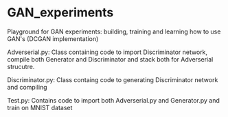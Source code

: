 # GAN_experiments
Playground for GAN experiments: building, training and learning how to use GAN's (DCGAN implementation)

Adverserial.py:
Class containing code to import Discriminator network, compile both Generator and Discriminator and stack both for Adverserial strucutre.

Discriminator.py:
Class containg code to generating Discriminator network and compiling

Test.py:
Contains code to import both Adverserial.py and Generator.py and train on MNIST dataset
